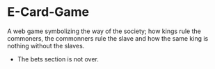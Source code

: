 # E-Card-Game
A web game symbolizing the way of the society; how kings rule the commoners, the commonners rule the slave and how the same king is nothing without the slaves.


- The bets section is not over. 

